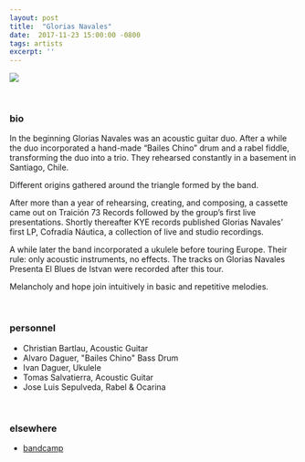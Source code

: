 ```yaml
---
layout: post
title:  "Glorias Navales"
date:  2017-11-23 15:00:00 -0800
tags: artists
excerpt: ''
---
```


![]({{site.url}}/assets/gxnx_foto_orig.jpg)

<br/>


### bio
In the beginning Glorias Navales was an acoustic guitar duo. After a while the duo incorporated a hand-made “Bailes Chino” drum and a rabel fiddle, transforming the duo into a trio. They rehearsed constantly in a basement in Santiago, Chile.

Different origins gathered around the triangle formed by the band.

After more than a year of rehearsing, creating, and composing, a cassette came out on Traición 73 Records followed by the group’s first live presentations. Shortly thereafter KYE records published Glorias Navales’ first LP, Cofradía Náutica, a collection of live and studio recordings.

A while later the band incorporated a ukulele before touring Europe. Their rule: only acoustic instruments, no effects. The tracks on Glorias Navales Presenta El Blues de Istvan were recorded after this tour.

Melancholy and hope join intuitively in basic and repetitive melodies.

<br/>


### personnel

* Christian Bartlau, Acoustic Guitar
* Alvaro Daguer, "Bailes Chino" Bass Drum
* Ivan Daguer, Ukulele
* Tomas Salvatierra, Acoustic Guitar
* Jose Luis Sepulveda, Rabel & Ocarina

<br/>


### elsewhere

* [bandcamp](https://gxnx.bandcamp.com/)
